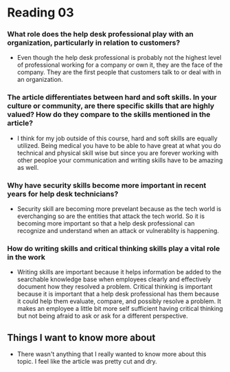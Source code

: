 # Reading 03 

### What role does the help desk professional play with an organization, particularly in relation to customers?
- Even though the help desk professional is probably not the highest level of professional working for a company or own it, they are the face of the company. They are the first people that customers talk to or deal with in an organization. 

### The article differentiates between hard and soft skills. In your culture or community, are there specific skills that are highly valued? How do they compare to the skills mentioned in the article?
- I think for my job outside of this course, hard and soft skills are equally utilized. Being medical you have to be able to have great at what you do technical and physical skill wise but since you are forever working with other peoploe your communication and writing skills have to be amazing as well. 

### Why have security skills become more important in recent years for help desk technicians?
- Security skill are becoming more prevelant because as the tech world is everchanging so are the entities that attack the tech world. So it is becoming more important so that a help desk professional can recognize and understand when an attack or vulnerablity is happening.
### How do writing skills and critical thinking skills play a vital role in the work 
- Writing skills are important because it helps information be added to the searchable knowledge base when employees clearly and effectively document how they resolved a problem. Critical thinking is important because it is important that a help desk professional has them because it could help them evaluate, compare, and possibly resolve a problem. It makes an employee a little bit more self sufficient having critical thinking but not being afraid to ask or ask for a different perspective.

## Things I want to know more about 
- There wasn't anything that I really wanted to know more about this topic. I feel like the article was pretty cut and dry.
